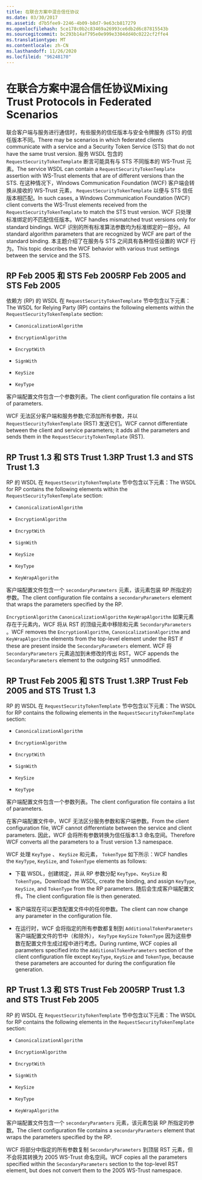 ```yaml
---
title: 在联合方案中混合信任协议
ms.date: 03/30/2017
ms.assetid: d7b5fee9-2246-4b09-b8d7-9e63cb817279
ms.openlocfilehash: 5ce178c0b2c83469a26993ce6db2d6c87815543b
ms.sourcegitcommit: bc293b14af795e0e999e3304dd40c0222cf2ffe4
ms.translationtype: MT
ms.contentlocale: zh-CN
ms.lasthandoff: 11/26/2020
ms.locfileid: "96248170"
---
```

# <a name="mixing-trust-protocols-in-federated-scenarios"></a><span data-ttu-id="3ffe0-102">在联合方案中混合信任协议</span><span class="sxs-lookup"><span data-stu-id="3ffe0-102">Mixing Trust Protocols in Federated Scenarios</span></span>

<span data-ttu-id="3ffe0-103">联合客户端与服务进行通信时，有些服务的信任版本与安全令牌服务 (STS) 的信任版本不同。</span><span class="sxs-lookup"><span data-stu-id="3ffe0-103">There may be scenarios in which federated clients communicate with a service and a Security Token Service (STS) that do not have the same trust version.</span></span> <span data-ttu-id="3ffe0-104">服务 WSDL 包含的 `RequestSecurityTokenTemplate` 断言可能具有与 STS 不同版本的 WS-Trust 元素。</span><span class="sxs-lookup"><span data-stu-id="3ffe0-104">The service WSDL can contain a `RequestSecurityTokenTemplate` assertion with WS-Trust elements that are of different versions than the STS.</span></span> <span data-ttu-id="3ffe0-105">在这种情况下，Windows Communication Foundation (WCF) 客户端会转换从接收的 WS-Trust 元素， `RequestSecurityTokenTemplate` 以便与 STS 信任版本相匹配。</span><span class="sxs-lookup"><span data-stu-id="3ffe0-105">In such cases, a Windows Communication Foundation (WCF) client converts the WS-Trust elements received from the `RequestSecurityTokenTemplate` to match the STS trust version.</span></span> <span data-ttu-id="3ffe0-106">WCF 只处理标准绑定的不匹配信任版本。</span><span class="sxs-lookup"><span data-stu-id="3ffe0-106">WCF handles mismatched trust versions only for standard bindings.</span></span> <span data-ttu-id="3ffe0-107">WCF 识别的所有标准算法参数均为标准绑定的一部分。</span><span class="sxs-lookup"><span data-stu-id="3ffe0-107">All standard algorithm parameters that are recognized by WCF are part of the standard binding.</span></span> <span data-ttu-id="3ffe0-108">本主题介绍了在服务与 STS 之间具有各种信任设置的 WCF 行为。</span><span class="sxs-lookup"><span data-stu-id="3ffe0-108">This topic describes the WCF behavior with various trust settings between the service and the STS.</span></span>  
  
## <a name="rp-feb-2005-and-sts-feb-2005"></a><span data-ttu-id="3ffe0-109">RP Feb 2005 和 STS Feb 2005</span><span class="sxs-lookup"><span data-stu-id="3ffe0-109">RP Feb 2005 and STS Feb 2005</span></span>  

 <span data-ttu-id="3ffe0-110">依赖方 (RP) 的 WSDL 在 `RequestSecurityTokenTemplate` 节中包含以下元素：</span><span class="sxs-lookup"><span data-stu-id="3ffe0-110">The WSDL for Relying Party (RP) contains the following elements within the `RequestSecurityTokenTemplate` section:</span></span>  
  
- `CanonicalizationAlgorithm`  
  
- `EncryptionAlgorithm`  
  
- `EncryptWith`  
  
- `SignWith`  
  
- `KeySize`  
  
- `KeyType`  
  
 <span data-ttu-id="3ffe0-111">客户端配置文件包含一个参数列表。</span><span class="sxs-lookup"><span data-stu-id="3ffe0-111">The client configuration file contains a list of parameters.</span></span>  
  
 <span data-ttu-id="3ffe0-112">WCF 无法区分客户端和服务参数;它添加所有参数，并以 `RequestSecurityTokenTemplate` (RST) 发送它们。</span><span class="sxs-lookup"><span data-stu-id="3ffe0-112">WCF cannot differentiate between the client and service parameters; it adds all the parameters and sends them in the `RequestSecurityTokenTemplate` (RST).</span></span>  
  
## <a name="rp-trust-13-and-sts-trust-13"></a><span data-ttu-id="3ffe0-113">RP Trust 1.3 和 STS Trust 1.3</span><span class="sxs-lookup"><span data-stu-id="3ffe0-113">RP Trust 1.3 and STS Trust 1.3</span></span>  

 <span data-ttu-id="3ffe0-114">RP 的 WSDL 在 `RequestSecurityTokenTemplate` 节中包含以下元素：</span><span class="sxs-lookup"><span data-stu-id="3ffe0-114">The WSDL for RP contains the following elements within the `RequestSecurityTokenTemplate` section:</span></span>  
  
- `CanonicalizationAlgorithm`  
  
- `EncryptionAlgorithm`  
  
- `EncryptWith`  
  
- `SignWith`  
  
- `KeySize`  
  
- `KeyType`  
  
- `KeyWrapAlgorithm`  
  
 <span data-ttu-id="3ffe0-115">客户端配置文件包含一个 `secondaryParameters` 元素，该元素包装 RP 所指定的参数。</span><span class="sxs-lookup"><span data-stu-id="3ffe0-115">The client configuration file contains a `secondaryParameters` element that wraps the parameters specified by the RP.</span></span>  
  
 <span data-ttu-id="3ffe0-116">`EncryptionAlgorithm` `CanonicalizationAlgorithm` `KeyWrapAlgorithm` 如果元素存在于元素内，WCF 将从 RST 的顶级元素中移除和元素 `SecondaryParameters` 。</span><span class="sxs-lookup"><span data-stu-id="3ffe0-116">WCF removes the `EncryptionAlgorithm`, `CanonicalizationAlgorithm` and `KeyWrapAlgorithm` elements from the top-level element under the RST if these are present inside the `SecondaryParameters` element.</span></span> <span data-ttu-id="3ffe0-117">WCF 将 `SecondaryParameters` 元素追加到未修改的传出 RST。</span><span class="sxs-lookup"><span data-stu-id="3ffe0-117">WCF appends the `SecondaryParameters` element to the outgoing RST unmodified.</span></span>  
  
## <a name="rp-trust-feb-2005-and-sts-trust-13"></a><span data-ttu-id="3ffe0-118">RP Trust Feb 2005 和 STS Trust 1.3</span><span class="sxs-lookup"><span data-stu-id="3ffe0-118">RP Trust Feb 2005 and STS Trust 1.3</span></span>  

 <span data-ttu-id="3ffe0-119">RP 的 WSDL 在 `RequestSecurityTokenTemplate` 节中包含以下元素：</span><span class="sxs-lookup"><span data-stu-id="3ffe0-119">The WSDL for RP contains the following elements in the `RequestSecurityTokenTemplate` section:</span></span>  
  
- `CanonicalizationAlgorithm`  
  
- `EncryptionAlgorithm`  
  
- `EncryptWith`  
  
- `SignWith`  
  
- `KeySize`  
  
- `KeyType`  
  
 <span data-ttu-id="3ffe0-120">客户端配置文件包含一个参数列表。</span><span class="sxs-lookup"><span data-stu-id="3ffe0-120">The client configuration file contains a list of parameters.</span></span>  
  
 <span data-ttu-id="3ffe0-121">在客户端配置文件中，WCF 无法区分服务参数和客户端参数。</span><span class="sxs-lookup"><span data-stu-id="3ffe0-121">From the client configuration file, WCF cannot differentiate between the service and client parameters.</span></span> <span data-ttu-id="3ffe0-122">因此，WCF 会将所有参数转换为信任版本1.3 命名空间。</span><span class="sxs-lookup"><span data-stu-id="3ffe0-122">Therefore WCF converts all the parameters to a Trust version 1.3 namespace.</span></span>  
  
 <span data-ttu-id="3ffe0-123">WCF 处理 `KeyType` 、 `KeySize` 和元素， `TokenType` 如下所示：</span><span class="sxs-lookup"><span data-stu-id="3ffe0-123">WCF handles the `KeyType`, `KeySize`, and `TokenType` elements as follows:</span></span>  
  
- <span data-ttu-id="3ffe0-124">下载 WSDL，创建绑定，并从 RP 参数分配 `KeyType`、`KeySize` 和 `TokenType`。</span><span class="sxs-lookup"><span data-stu-id="3ffe0-124">Download the WSDL, create the binding, and assign `KeyType`, `KeySize`, and `TokenType` from the RP parameters.</span></span> <span data-ttu-id="3ffe0-125">随后会生成客户端配置文件。</span><span class="sxs-lookup"><span data-stu-id="3ffe0-125">The client configuration file is then generated.</span></span>  
  
- <span data-ttu-id="3ffe0-126">客户端现在可以更改配置文件中的任何参数。</span><span class="sxs-lookup"><span data-stu-id="3ffe0-126">The client can now change any parameter in the configuration file.</span></span>  
  
- <span data-ttu-id="3ffe0-127">在运行时，WCF 会将指定的所有参数都复制到 `AdditionalTokenParameters` 客户端配置文件的节中（和除外）， `KeyType` `KeySize` `TokenType` 因为这些参数在配置文件生成过程中进行考虑。</span><span class="sxs-lookup"><span data-stu-id="3ffe0-127">During runtime, WCF copies all parameters specified into the `AdditionalTokenParameters` section of the client configuration file except `KeyType`, `KeySize` and `TokenType`, because these parameters are accounted for during the configuration file generation.</span></span>  
  
## <a name="rp-trust-13-and-sts-trust-feb-2005"></a><span data-ttu-id="3ffe0-128">RP Trust 1.3 和 STS Trust Feb 2005</span><span class="sxs-lookup"><span data-stu-id="3ffe0-128">RP Trust 1.3 and STS Trust Feb 2005</span></span>  

 <span data-ttu-id="3ffe0-129">RP 的 WSDL 在 `RequestSecurityTokenTemplate` 节中包含以下元素：</span><span class="sxs-lookup"><span data-stu-id="3ffe0-129">The WSDL for RP contains the following elements in the `RequestSecurityTokenTemplate` section:</span></span>  
  
- `CanonicalizationAlgorithm`  
  
- `EncryptionAlgorithm`  
  
- `EncryptWith`  
  
- `SignWith`  
  
- `KeySize`  
  
- `KeyType`  
  
- `KeyWrapAlgorithm`  
  
 <span data-ttu-id="3ffe0-130">客户端配置文件包含一个 `secondaryParamters` 元素，该元素包装 RP 所指定的参数。</span><span class="sxs-lookup"><span data-stu-id="3ffe0-130">The client configuration file contains a `secondaryParamters` element that wraps the parameters specified by the RP.</span></span>  
  
 <span data-ttu-id="3ffe0-131">WCF 将部分中指定的所有参数复制 `SecondaryParameters` 到顶层 RST 元素，但不会将其转换为 2005 WS-Trust 命名空间。</span><span class="sxs-lookup"><span data-stu-id="3ffe0-131">WCF copies all the parameters specified within the `SecondaryParameters` section to the top-level RST element, but does not convert them to the 2005 WS-Trust namespace.</span></span>
